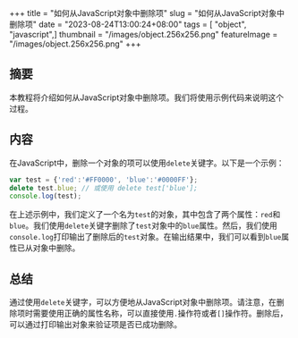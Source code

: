 +++
title = "如何从JavaScript对象中删除项"
slug = "如何从JavaScript对象中删除项"
date = "2023-08-24T13:00:24+08:00"
tags = [ "object", "javascript",]
thumbnail = "/images/object.256x256.png"
featureImage = "/images/object.256x256.png"
+++


## 摘要

本教程将介绍如何从JavaScript对象中删除项。我们将使用示例代码来说明这个过程。

## 内容

在JavaScript中，删除一个对象的项可以使用`delete`关键字。以下是一个示例：

```javascript
var test = {'red':'#FF0000', 'blue':'#0000FF'};
delete test.blue; // 或使用 delete test['blue'];
console.log(test);
```

在上述示例中，我们定义了一个名为`test`的对象，其中包含了两个属性：`red`和`blue`。我们使用`delete`关键字删除了`test`对象中的`blue`属性。然后，我们使用`console.log`打印输出了删除后的`test`对象。在输出结果中，我们可以看到`blue`属性已从对象中删除。

## 总结

通过使用`delete`关键字，可以方便地从JavaScript对象中删除项。请注意，在删除项时需要使用正确的属性名称，可以直接使用`.`操作符或者`[]`操作符。删除后，可以通过打印输出对象来验证项是否已成功删除。


